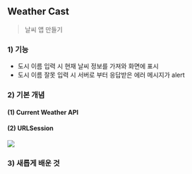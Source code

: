 ## Weather Cast
> 날씨 앱 만들기

### 1) 기능
- 도시 이름 입력 시 현재 날씨 정보를 가져와 화면에 표시
- 도시 이름 잘못 입력 시 서버로 부터 응답받은 에러 메시지가 alert

### 2) 기본 개념
#### (1) Current Weather API

#### (2) URLSession
<img src="https://letsean.dev/img/http/1.png">

### 3) 새롭게 배운 것
